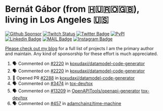 # Bernát Gábor (from 🇭🇺🇷🇴🇬🇧), living in Los Angeles 🇺🇸

[![Github Sponsor](https://img.shields.io/static/v1?label=Sponsor&message=%E2%9D%A4&logo=GitHub&link=https://github.com/sponsors/gaborbernat&style=flat-square)](https://github.com/sponsors/gaborbernat)
[![Twitch Status](https://img.shields.io/twitch/status/gaborbernat?style=flat-square)](https://www.twitch.tv/gaborbernat)
[![Twitter Badge](https://img.shields.io/badge/-@gjbernat-1ca0f1?style=flat-square&labelColor=1ca0f1&logo=twitter&logoColor=white&link=https://twitter.com/gjbernat)](https://twitter.com/gjbernat)
[![PyPI](https://img.shields.io/badge/-gaborbernat-0073b7?style=flat-square&logo=Python&logoColor=white&link=https://pypi.org/user/gaborbernat/)](https://pypi.org/user/gaborbernat/)
[![Linkedin Badge](https://img.shields.io/badge/-gaborbernat-blue?style=flat-square&logo=Linkedin&logoColor=white&link=https://www.linkedin.com/in/gaborbernat/)](https://www.linkedin.com/in/gaborbernat/)
[![MAIL Badge](https://img.shields.io/badge/-gaborjbernat@gmail.com-c14438?style=flat-square&logo=Gmail&logoColor=white&link=mailto:gaborjbernat@gmail.com)](mailto:gaborjbernat@gmail.com)
[![Instagram Badge](https://img.shields.io/badge/-@gabor__bernat-845EC2?style=flat-square&labelColor=white&logo=Instagram&link=https://instagram.com/gabor_bernat/)](https://instagram.com/gabor_bernat)

[Please check out my blog](https://bernat.tech/about/) for a full list of projects I am the primary author and maintain.
Any kind of sponsorship for these effort is much appreciated.

<!--START_SECTION:activity-->

1. 🗣 Commented on [#2220](https://github.com/koxudaxi/datamodel-code-generator/issues/2220#issuecomment-2622756010) in [koxudaxi/datamodel-code-generator](https://github.com/koxudaxi/datamodel-code-generator)
2. 🗣 Commented on [#2220](https://github.com/koxudaxi/datamodel-code-generator/issues/2220#issuecomment-2622693701) in [koxudaxi/datamodel-code-generator](https://github.com/koxudaxi/datamodel-code-generator)
3. 💪 Opened PR [#2288](https://github.com/koxudaxi/datamodel-code-generator/pull/2288) in [koxudaxi/datamodel-code-generator](https://github.com/koxudaxi/datamodel-code-generator)
4. 🗣 Commented on [#3474](https://github.com/tox-dev/tox/issues/3474#issuecomment-2622607964) in [tox-dev/tox](https://github.com/tox-dev/tox)
5. 🗣 Commented on [#13209](https://github.com/OpenAPITools/openapi-generator/issues/13209#issuecomment-2620609686) in [OpenAPITools/openapi-generator](https://github.com/OpenAPITools/openapi-generator)
   [tox-dev/tox](https://github.com/tox-dev/tox)
5. 🗣 Commented on [#457](https://github.com/adamchainz/time-machine/pull/457#issuecomment-2197730644) in
[adamchainz/time-machine](https://github.com/adamchainz/time-machine)
<!--END_SECTION:activity-->
